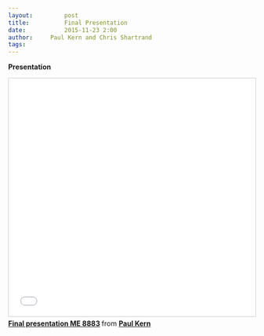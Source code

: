 ```yaml
---
layout:     	post
title:      	Final Presentation
date:       	2015-11-23 2:00
author:     Paul Kern and Chris Shartrand
tags:         
---
```

<!-- Start Writing Below in Markdown -->

**Presentation**

<iframe src="//www.slideshare.net/slideshow/embed_code/key/BWgEHu8PkIhfvX" width="595" height="485" frameborder="0" marginwidth="0" marginheight="0" scrolling="no" style="border:1px solid #CCC; border-width:1px; margin-bottom:5px; max-width: 100%;" allowfullscreen> </iframe> <div style="margin-bottom:5px"> <strong> <a href="//www.slideshare.net/secret/BWgEHu8PkIhfvX" title="Final presentation ME 8883" target="_blank">Final presentation ME 8883</a> </strong> from <strong><a href="//www.slideshare.net/PaulKern1" target="_blank">Paul Kern</a></strong> </div>